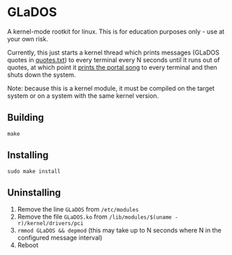 # GLaDOS

A kernel-mode rootkit for linux. This is for education purposes only - use at
your own risk.

Currently, this just starts a kernel thread which prints messages (GLaDOS
quotes in [quotes.txt](quotes.txt)) to every terminal every N seconds until it
runs out of quotes, at which point it [prints the portal song](song/song.c) to
every terminal and then shuts down the system.

Note: because this is a kernel module, it must be compiled on the target system
or on a system with the same kernel version.

## Building

`make`

## Installing

`sudo make install`

## Uninstalling

1. Remove the line `GLaDOS` from `/etc/modules` 
2. Remove the file `GLaDOS.ko` from `/lib/modules/$(uname -r)/kernel/drivers/pci` 
3. `rmmod GLaDOS && depmod` (this may take up to N seconds where N in the
configured message interval)
4. Reboot
